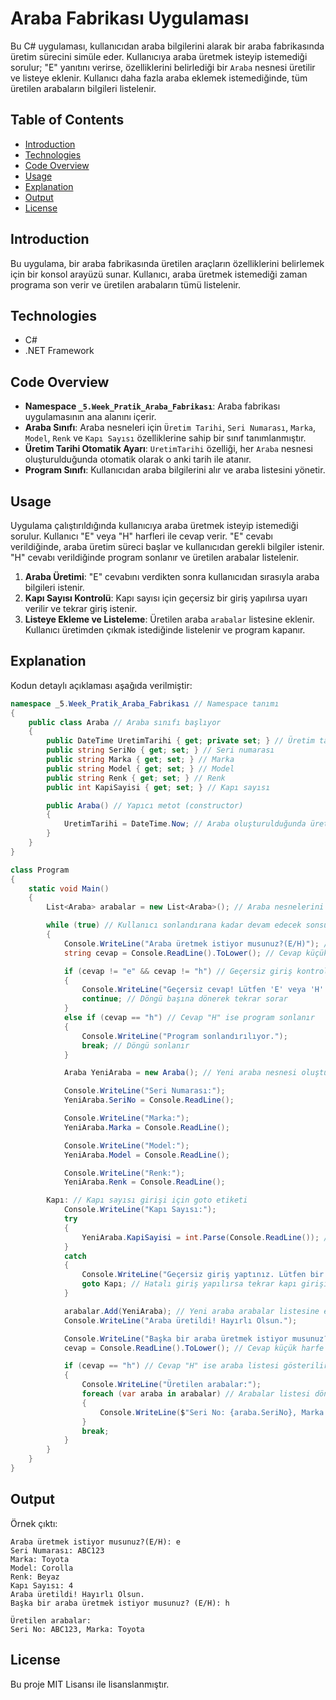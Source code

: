 
# Araba Fabrikası Uygulaması

Bu C# uygulaması, kullanıcıdan araba bilgilerini alarak bir araba fabrikasında üretim sürecini simüle eder. Kullanıcıya araba üretmek isteyip istemediği sorulur; "E" yanıtını verirse, özelliklerini belirlediği bir `Araba` nesnesi üretilir ve listeye eklenir. Kullanıcı daha fazla araba eklemek istemediğinde, tüm üretilen arabaların bilgileri listelenir.

## Table of Contents
- [Introduction](#introduction)
- [Technologies](#technologies)
- [Code Overview](#code-overview)
- [Usage](#usage)
- [Explanation](#explanation)
- [Output](#output)
- [License](#license)

## Introduction
Bu uygulama, bir araba fabrikasında üretilen araçların özelliklerini belirlemek için bir konsol arayüzü sunar. Kullanıcı, araba üretmek istemediği zaman programa son verir ve üretilen arabaların tümü listelenir.

## Technologies
- C#
- .NET Framework

## Code Overview
- **Namespace `_5.Week_Pratik_Araba_Fabrikası`**: Araba fabrikası uygulamasının ana alanını içerir.
- **Araba Sınıfı**: Araba nesneleri için `Üretim Tarihi`, `Seri Numarası`, `Marka`, `Model`, `Renk` ve `Kapı Sayısı` özelliklerine sahip bir sınıf tanımlanmıştır.
- **Üretim Tarihi Otomatik Ayarı**: `UretimTarihi` özelliği, her `Araba` nesnesi oluşturulduğunda otomatik olarak o anki tarih ile atanır.
- **Program Sınıfı**: Kullanıcıdan araba bilgilerini alır ve araba listesini yönetir.

## Usage
Uygulama çalıştırıldığında kullanıcıya araba üretmek isteyip istemediği sorulur. Kullanıcı "E" veya "H" harfleri ile cevap verir. "E" cevabı verildiğinde, araba üretim süreci başlar ve kullanıcıdan gerekli bilgiler istenir. "H" cevabı verildiğinde program sonlanır ve üretilen arabalar listelenir.

1. **Araba Üretimi**: "E" cevabını verdikten sonra kullanıcıdan sırasıyla araba bilgileri istenir.
2. **Kapı Sayısı Kontrolü**: Kapı sayısı için geçersiz bir giriş yapılırsa uyarı verilir ve tekrar giriş istenir.
3. **Listeye Ekleme ve Listeleme**: Üretilen araba `arabalar` listesine eklenir. Kullanıcı üretimden çıkmak istediğinde listelenir ve program kapanır.

## Explanation
Kodun detaylı açıklaması aşağıda verilmiştir:

```csharp
namespace _5.Week_Pratik_Araba_Fabrikası // Namespace tanımı
{
    public class Araba // Araba sınıfı başlıyor
    {
        public DateTime UretimTarihi { get; private set; } // Üretim tarihi otomatik olarak atanır
        public string SeriNo { get; set; } // Seri numarası
        public string Marka { get; set; } // Marka
        public string Model { get; set; } // Model
        public string Renk { get; set; } // Renk
        public int KapiSayisi { get; set; } // Kapı sayısı

        public Araba() // Yapıcı metot (constructor)
        {
            UretimTarihi = DateTime.Now; // Araba oluşturulduğunda üretim tarihi atanır
        }
    }
}

class Program
{
    static void Main()
    {
        List<Araba> arabalar = new List<Araba>(); // Araba nesnelerini saklayacak liste tanımlanıyor

        while (true) // Kullanıcı sonlandırana kadar devam edecek sonsuz döngü
        {
            Console.WriteLine("Araba üretmek istiyor musunuz?(E/H)"); // Kullanıcıya araba üretmek isteyip istemediği soruluyor
            string cevap = Console.ReadLine().ToLower(); // Cevap küçük harfe dönüştürülerek alınır

            if (cevap != "e" && cevap != "h") // Geçersiz giriş kontrolü
            {
                Console.WriteLine("Geçersiz cevap! Lütfen 'E' veya 'H' giriniz.");
                continue; // Döngü başına dönerek tekrar sorar
            }
            else if (cevap == "h") // Cevap "H" ise program sonlanır
            {
                Console.WriteLine("Program sonlandırılıyor.");
                break; // Döngü sonlanır
            }

            Araba YeniAraba = new Araba(); // Yeni araba nesnesi oluşturulur

            Console.WriteLine("Seri Numarası:");
            YeniAraba.SeriNo = Console.ReadLine();

            Console.WriteLine("Marka:");
            YeniAraba.Marka = Console.ReadLine();

            Console.WriteLine("Model:");
            YeniAraba.Model = Console.ReadLine();

            Console.WriteLine("Renk:");
            YeniAraba.Renk = Console.ReadLine();

        Kapı: // Kapı sayısı girişi için goto etiketi
            Console.WriteLine("Kapı Sayısı:");
            try
            {
                YeniAraba.KapiSayisi = int.Parse(Console.ReadLine()); // Kapı sayısı için int giriş yapılır
            }
            catch
            {
                Console.WriteLine("Geçersiz giriş yaptınız. Lütfen bir sayı giriniz.");
                goto Kapı; // Hatalı giriş yapılırsa tekrar kapı girişine döner
            }

            arabalar.Add(YeniAraba); // Yeni araba arabalar listesine eklenir
            Console.WriteLine("Araba üretildi! Hayırlı Olsun.");

            Console.WriteLine("Başka bir araba üretmek istiyor musunuz? (E/H):");
            cevap = Console.ReadLine().ToLower(); // Cevap küçük harfe dönüştürülerek alınır

            if (cevap == "h") // Cevap "H" ise araba listesi gösterilir ve program sonlanır
            {
                Console.WriteLine("Üretilen arabalar:");
                foreach (var araba in arabalar) // Arabalar listesi döngüyle yazdırılır
                {
                    Console.WriteLine($"Seri No: {araba.SeriNo}, Marka: {araba.Marka}");
                }
                break;
            }
        }
    }
}
```

## Output
Örnek çıktı:

```
Araba üretmek istiyor musunuz?(E/H): e
Seri Numarası: ABC123
Marka: Toyota
Model: Corolla
Renk: Beyaz
Kapı Sayısı: 4
Araba üretildi! Hayırlı Olsun.
Başka bir araba üretmek istiyor musunuz? (E/H): h

Üretilen arabalar:
Seri No: ABC123, Marka: Toyota
```

## License
Bu proje MIT Lisansı ile lisanslanmıştır.
